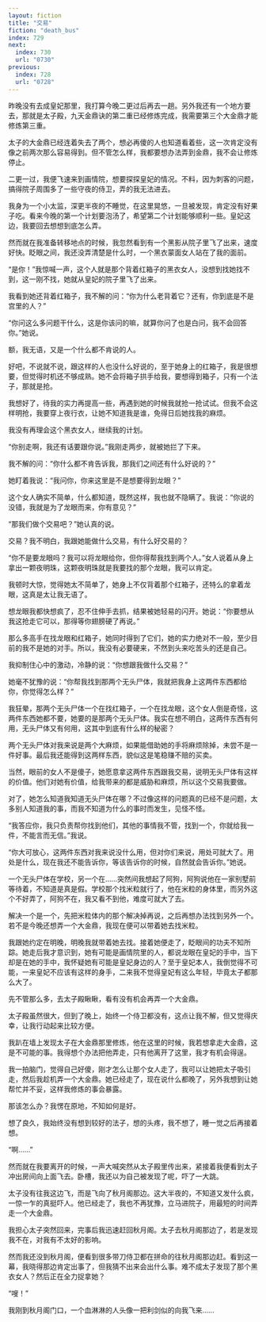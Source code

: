 ```yaml
---
layout: fiction
title: "交易"
fiction: "death_bus"
index: 729
next:
  index: 730
  url: "0730"
previous:
  index: 728
  url: "0728"
---
```

昨晚没有去成皇妃那里，我打算今晚二更过后再去一趟。另外我还有一个地方要去，那就是太子殿，九天金鼎诀的第二重已经修炼完成，我需要第三个大金鼎才能修炼第三重。

太子的大金鼎已经连着失去了两个，想必再傻的人也知道看着些，这一次肯定没有像之前两次那么容易得到。但不管怎么样，我都要想办法弄到金鼎，我不会让修炼停止。

二更一过，我便飞速来到画情院，想要探探皇妃的情况。不料，因为刺客的问题，搞得院子周围多了一些守夜的侍卫，弄的我无法进去。

我身为一个小太监，深更半夜的不睡觉，在这里晃悠，一旦被发现，肯定没有好果子吃。看来今晚的第一个计划要泡汤了，希望第二个计划能够顺利一些。皇妃这边，我要回去想想到底怎么弄。

然而就在我准备转移地点的时候，我忽然看到有一个黑影从院子里飞了出来，速度好快。眨眼之间，我还没弄清楚是什么时，一个黑衣蒙面女人站在了我的面前。

“是你！”我惊喊一声，这个人就是那个背着红箱子的黑衣女人，没想到找她找不到，这一刚不找，她就从皇妃的院子里飞了出来。

我看到她还背着红箱子，我不解的问：“你为什么老背着它？还有，你到底是不是宫里的人？”

“你问这么多问题干什么，这是你该问的嘛，就算你问了也是白问，我不会回答你。”她说。

额，我无语，又是一个什么都不肯说的人。

好吧，不说就不说，跟这样的人也没什么好说的，至于她身上的红箱子，我是很想要，但觉得时机还不够成熟。她不会将箱子拱手给我，要想得到箱子，只有一个法子，那就是抢。

我想好了，待我的实力再提高一些，再遇到她的时候我就抢一抢试试。但我不会这样明抢，我要穿上夜行衣，让她不知道我是谁，免得日后她找我的麻烦。

我没有再理会这个黑衣女人，继续我的计划。

“你别走啊，我还有话要跟你说。”我刚走两步，就被她拦了下来。

我不解的问：“你什么都不肯告诉我，那我们之间还有什么好说的？”

她盯着我说：“我问你，你来这里是不是想要得到龙眼？”

这个女人确实不简单，什么都知道，既然这样，我也就不隐瞒了。我说：“你说的没错，我就是为了龙眼而来，你有意见？”

“那我们做个交易吧？”她认真的说。

交易？我不明白，我跟她能做什么交易，有什么好交易的？

“你不是要龙眼吗？我可以将龙眼给你，但你得帮我找到两个人。”女人说着从身上拿出一颗夜明珠，这颗夜明珠就是我要找的那个龙眼，我可以肯定。

我顿时大惊，觉得她太不简单了，她身上不仅背着那个红箱子，还特么的拿着龙眼，这真是太让我无语了。

想龙眼我都快想疯了，忍不住伸手去抓，结果被她轻易的闪开。她说：“你要想从我这抢走它可以，那得等你翅膀硬了再说。”

那么多高手在找龙眼和红箱子，她同时得到了它们，她的实力绝对不一般，至少目前的我不是她的对手。所以，我没有必要硬来，不然到头来吃苦头的还是自己。

我抑制住心中的激动，冷静的说：“你想跟我做什么交易？”

她毫不犹豫的说：“你帮我找到那两个无头尸体，我就把我身上这两件东西都给你，你觉得怎么样？”

我狂晕，那两个无头尸体一个在找红箱子，一个在找龙眼，这个女人倒是奇怪，这两件东西她都不要，她要的是那两个无头尸体。我实在想不明白，这两件东西有何用，无头尸体又有何用，这其中到底有什么样的秘密？

两个无头尸体对我来说是两个大麻烦，如果能借助她的手将麻烦除掉，未尝不是一件好事。最后我还能得到这两样东西，貌似这是笔稳赚不赔的买卖。

当然，眼前的女人不是傻子，她愿意拿这两件东西跟我交易，说明无头尸体有这样的价值。他们对她有价值，给我带来的都是威胁和麻烦，所以这个交易我要做。

对了，她怎么知道我知道无头尸体在哪？不过像这样的问题真的已经不是问题，太多别人知道我的事，而我不知道为什么的事时而发生，见怪不怪。

“我答应你，我只负责帮你找到他们，其他的事情我不管，找到一个，你就给我一件，不能言而无信。”我说。

“你大可放心，这两件东西对我来说没什么用，但对你们来说，用处可就大了。用处是什么，现在我还不能告诉你，等该告诉你的时候，自然就会告诉你。”她说。

一个无头尸体在学校，另一个在……突然间我想起了阿狗，阿狗说他在一家别墅前等待着，不知道是真是假。学校那个找米粒就行了，他在米粒的身体里，而另外这个不好弄了，阿狗不在，我又看不到他，难度可就大了去。

解决一个是一个，先把米粒体内的那个解决掉再说，之后再想办法找到另外一个。若不是今晚还想弄一个大金鼎，我现在便可以带着她去找米粒。

我跟她约定在明晚，明晚我就带着她去找。接着她便走了，眨眼间的功夫不知所踪。她走后我才意识到，她有可能是画情院里的人，都说龙眼在皇妃的手中，当下却是在她的手中，我怀疑她有可能是皇妃身边的人？至于皇妃本人，我倒觉得不可能，一来皇妃不应该有这样的身手，二来我不觉得皇妃有这么年轻，毕竟太子都那么大了。

先不管那么多，去太子殿瞅瞅，看有没有机会再弄一个大金鼎。

太子殿虽然很大，但到了晚上，始终一个侍卫都没有，这点让我不解，但又觉得庆幸，让我行动起来比较方便。

我趴在墙上发现太子在大金鼎那里修炼，他在这里的时候，我若想拿走大金鼎，这是不可能的事。我得想个办法把他弄走，只有他离开了这里，我才有机会得逞。

我一拍脑门，觉得自己好傻，刚才怎么让那个女人走了，我可以让她把太子吸引走，然后我趁机弄一个大金鼎。她已经走了，现在说什么都晚了，另外我想到让她帮忙并不妥，这样我修炼的事会暴露。

那该怎么办？我愣在原地，不知如何是好。

想了良久，我始终没有想到较好的法子，想的头疼，我不想了，睡一觉之后再接着想。

“啊……”

然而就在我要离开的时候，一声大喊突然从太子殿里传出来，紧接着我便看到太子冲出房间向上面飞去。卧槽，我还以为自己被发现了呢，吓了一大跳。

太子没有往我这边飞，而是飞向了秋月阁那边。这大半夜的，不知道又发什么疯，一惊一乍的真挺吓人。他已经走了，我也不再犹豫，立马进院子，用最短的时间弄走一个大金鼎。

我担心太子突然回来，完事后我迅速赶回秋月阁。太子去秋月阁那边了，若是发现我不在，对我有不太好的影响。

然而我还没到秋月阁，便看到很多带刀侍卫都在拼命的往秋月阁那边赶。看到这一幕，我晓得那边肯定出事了，但我猜不出来会出什么事。难不成太子发现了那个黑衣女人？然后正在全力捉拿她？

“嗖！”

我刚到秋月阁门口，一个血淋淋的人头像一把利剑似的向我飞来……